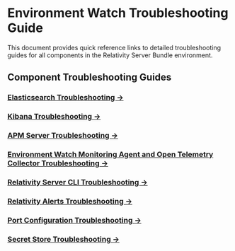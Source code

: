 # Environment Watch Troubleshooting Guide

This document provides quick reference links to detailed troubleshooting guides for all components in the Relativity Server Bundle environment.

## Component Troubleshooting Guides

### [Elasticsearch Troubleshooting →](troubleshooting/elasticsearch.md)

### [Kibana Troubleshooting →](troubleshooting/kibana.md)

### [APM Server Troubleshooting →](troubleshooting/apm-server.md)

### [Environment Watch Monitoring Agent and Open Telemetry Collector Troubleshooting →](troubleshooting/monitoring-agent-and-otel-collector.md)

### [Relativity Server CLI Troubleshooting →](troubleshooting/relativity-server-cli.md)

### [Relativity Alerts Troubleshooting →](troubleshooting/relativity_alerts_troubleshooting.md)

### [Port Configuration Troubleshooting →](troubleshooting/port-configuration-troubleshooting.md)

### [Secret Store Troubleshooting →](troubleshooting/secret-store-troubleshooting.md)


